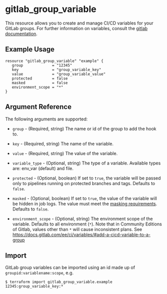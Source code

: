 # gitlab\_group\_variable

This resource allows you to create and manage CI/CD variables for your GitLab groups.
For further information on variables, consult the [gitlab
documentation](https://docs.gitlab.com/ce/ci/variables/README.html#variables).

## Example Usage

```hcl
resource "gitlab_group_variable" "example" {
   group             = "12345"
   key               = "group_variable_key"
   value             = "group_variable_value"
   protected         = false
   masked            = false
   environment_scope = "*"
}
```

## Argument Reference

The following arguments are supported:

* `group` - (Required, string) The name or id of the group to add the hook to.

* `key` - (Required, string) The name of the variable.

* `value` - (Required, string) The value of the variable.

* `variable_type` - (Optional, string)  The type of a variable. Available types are: env_var (default) and file.

* `protected` - (Optional, boolean) If set to `true`, the variable will be passed only to pipelines running on protected branches and tags. Defaults to `false`.

* `masked` - (Optional, boolean) If set to `true`, the value of the variable will be hidden in job logs. The value must meet the [masking requirements](https://docs.gitlab.com/ee/ci/variables/#masked-variables). Defaults to `false`.

* `environment_scope` - (Optional, string) The environment scope of the variable. Defaults to all environment (`*`). Note that in Community Editions of Gitlab, values other than `*` will cause inconsistent plans. See https://docs.gitlab.com/ee/ci/variables/#add-a-cicd-variable-to-a-group

## Import

GitLab group variables can be imported using an id made up of `groupid:variablename:scope`, e.g.

```
$ terraform import gitlab_group_variable.example 12345:group_variable_key:*
```
